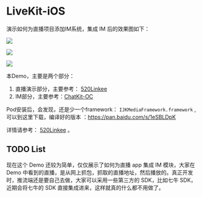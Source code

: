 # LiveKit-iOS

演示如何为直播项目添加IM系统，集成 IM 后的效果图如下：

![](http://ww2.sinaimg.cn/large/72f96cbajw1f7q9sn89lzg20nl0l9b2a.gif)

![](http://ww2.sinaimg.cn/large/72f96cbajw1f7q9sdezf9g20nl0l9kjn.gif)

![](http://ww1.sinaimg.cn/large/72f96cbajw1f7q8zdrdpgg20nl0km7wk.gif)


本Demo，主要是两个部分：

 1. 直播演示部分，主要参考： [520Linkee](https://github.com/GrayJIAXU/520Linkee)   
 2. IM部分，主要参考：[ChatKit-OC](https://github.com/leancloud/ChatKit-OC) 


Pod安装后，会发现，还是少一个framework： `IJKMediaFramework.framework` , 可以到这里下载，编译好的版本 ：https://pan.baidu.com/s/1eSBLDpK

详情请参考： [520Linkee](https://github.com/GrayJIAXU/520Linkee)   。


## TODO List

现在这个 Demo 还较为简单，仅仅展示了如何为直播 app 集成 IM 模块，大家在 Demo 中看到的直播，是从网上抓包，抓取的直播地址，然后播放的。真正开发时，推流端还是要自己去做，大家可以采用一些第三方的 SDK，比如七牛 SDK，近期会将七牛的 SDK 直接集成进来，这样就真的什么都不用做了。